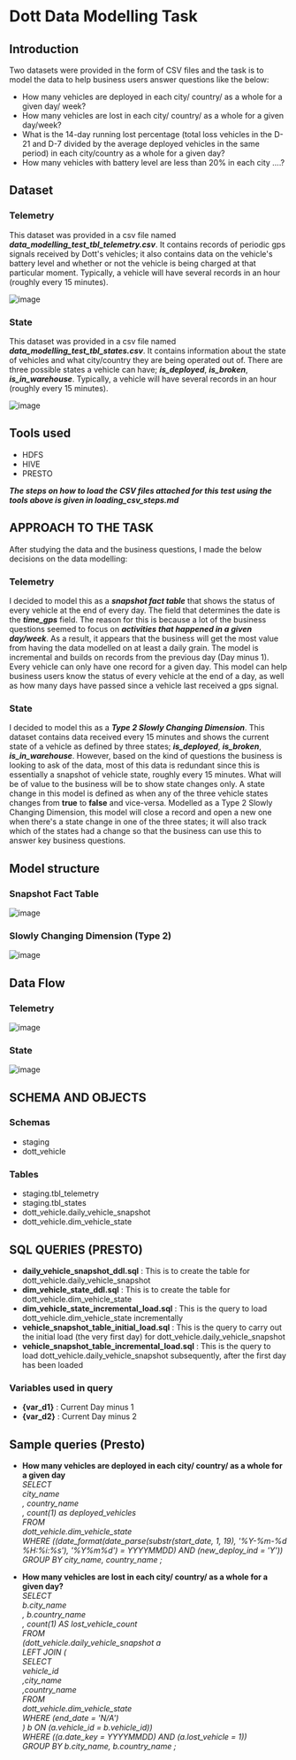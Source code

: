 # Dott Data Modelling Task
## Introduction
Two datasets were provided in the form of CSV files and the task is to model the data to help business users answer questions like the below:
- How many vehicles are deployed in each city/ country/ as a whole for a given day/ week?
- How many vehicles are lost in each city/ country/ as a whole for a given day/week?
- What is the 14-day running lost percentage (total loss vehicles in the D-21 and D-7 divided by the average deployed vehicles in the same period) in each city/country as a whole for a given day?
- How many vehicles with battery level are less than 20% in each city ….?

## Dataset
### Telemetry
This dataset was provided in a csv file named ***data_modelling_test_tbl_telemetry.csv***. It contains records of periodic gps signals received by Dott's vehicles; it also contains data on the vehicle's battery level and whether or not the vehicle is being charged at that particular moment. Typically, a vehicle will have several records in an hour (roughly every 15 minutes).

![image](https://user-images.githubusercontent.com/35803494/128660956-978f2b9a-bd33-4b56-b9a6-775962d1dc4e.png)

### State
This dataset was provided in a csv file named ***data_modelling_test_tbl_states.csv***. It contains information about the state of vehicles and what city/country they are being operated out of. There are three possible states a vehicle can have; ***is_deployed***, ***is_broken***, ***is_in_warehouse***. Typically, a vehicle will have several records in an hour (roughly every 15 minutes).

![image](https://user-images.githubusercontent.com/35803494/128661421-db15f2c3-1b98-4a1f-8082-cc370a802581.png)


## Tools used
- HDFS
- HIVE
- PRESTO
 
 ***The steps on how to load the CSV files attached for this test using the tools above is given in loading_csv_steps.md***
 
 ## APPROACH TO THE TASK
 After studying the data and the business questions, I made the below decisions on the data modelling:
 
 ### Telemetry
 I decided to model this as a ***snapshot fact table*** that shows the status of every vehicle at the end of every day. The field that determines the date is the ***time_gps*** field. The reason for this is because a lot of the business questions seemed to focus on ***activities that happened in a given day/week***. As a result, it appears that the business will get the most value from having the data modelled on at least a daily grain. The model is incremental and builds on records from the previous day (Day minus 1). Every vehicle can only have one record for a given day. This model can help business users know the status of every vehicle at the end of a day, as well as how many days have passed since a vehicle last received a gps signal.
 
 ### State
 I decided to model this as a ***Type 2 Slowly Changing Dimension***. This dataset contains data received every 15 minutes and shows the current state of a vehicle as defined by three states; ***is_deployed***, ***is_broken***, ***is_in_warehouse***. However, based on the kind of questions the business is looking to ask of the data, most of this data is redundant since this is essentially a snapshot of vehicle state, roughly every 15 minutes. What will be of value to the business will be to show state changes only. A state change in this model is defined as when any of the three vehicle states changes from **true** to **false** and vice-versa. Modelled as a Type 2 Slowly Changing Dimension, this model will close a record and open a new one when there's a state change in one of the three states; it will also track which of the states had a change so that the business can use this to answer key business questions.
 
 ## Model structure
 
 ### Snapshot Fact Table

 ![image](https://user-images.githubusercontent.com/35803494/128664983-ac6917a5-bfe1-49fa-a70a-b1055a806a7b.png)
 
 ### Slowly Changing Dimension (Type 2)
![image](https://user-images.githubusercontent.com/35803494/128672979-de817e75-a953-4621-a7c6-15a56dae1052.png)


 ## Data Flow 
 ### Telemetry
 
 ![image](https://user-images.githubusercontent.com/35803494/128679789-6eb2764c-4b9f-4e10-a9b8-4aea050a89a3.png)
 
 ### State
 
 ![image](https://user-images.githubusercontent.com/35803494/128680354-f7142f6d-23f1-4ff3-9c12-d8bacf772044.png)
 
 ## SCHEMA AND OBJECTS
 ### Schemas
 - staging
 - dott_vehicle

### Tables
- staging.tbl_telemetry
- staging.tbl_states
- dott_vehicle.daily_vehicle_snapshot
- dott_vehicle.dim_vehicle_state


 
 ## SQL QUERIES (PRESTO)
 - **daily_vehicle_snapshot_ddl.sql** : This is to create the table for dott_vehicle.daily_vehicle_snapshot
 - **dim_vehicle_state_ddl.sql** : This is to create the table for dott_vehicle.dim_vehicle_state
 - **dim_vehicle_state_incremental_load.sql** : This is the query to load dott_vehicle.dim_vehicle_state incrementally 
 - **vehicle_snapshot_table_initial_load.sql** : This is the query to carry out the initial load (the very first day) for dott_vehicle.daily_vehicle_snapshot
 - **vehicle_snapshot_table_incremental_load.sql** : This is the query to load dott_vehicle.daily_vehicle_snapshot subsequently, after the first day has been loaded
 
 ### Variables used in query
 - **{var_d1}** : Current Day minus 1
 - **{var_d2}** : Current Day minus 2


 
 ## Sample queries (Presto)
 - **How many vehicles are deployed in each city/ country/ as a whole for a given day**    
 *SELECT*  
  *city_name*  
*, country_name*  
*, count(1) as deployed_vehicles*  
*FROM*  
  *dott_vehicle.dim_vehicle_state*  
*WHERE ((date_format(date_parse(substr(start_date, 1, 19), '%Y-%m-%d %H:%i:%s'), '%Y%m%d') = YYYYMMDD) AND (new_deploy_ind = 'Y'))*  
*GROUP BY city_name, country_name ;*  

- **How many vehicles are lost in each city/ country/ as a whole for a given day?**  
*SELECT*  
  *b.city_name*  
*, b.country_name*  
*, count(1) AS lost_vehicle_count*  
*FROM*  
  *(dott_vehicle.daily_vehicle_snapshot a*  
*LEFT JOIN (*  
   *SELECT*   
     *vehicle_id*  
     *,city_name*  
     *,country_name*    
   *FROM*  
     *dott_vehicle.dim_vehicle_state*  
   *WHERE (end_date = 'N/A')*  
*)  b ON (a.vehicle_id = b.vehicle_id))*  
*WHERE ((a.date_key = YYYYMMDD) AND (a.lost_vehicle = 1))*  
*GROUP BY b.city_name, b.country_name ;*  
